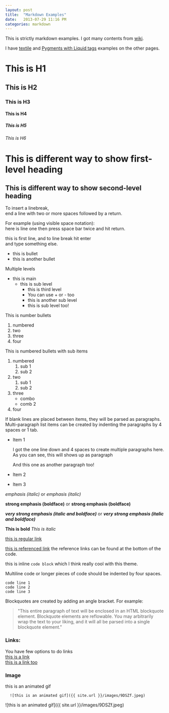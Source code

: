 ```yaml
---
layout: post
title:  "Markdown Examples"
date:   2013-07-29 11:16 PM
categories: markdown
---
```


This is strictly markdown examples.
I got many contents from [wiki][4].

I have [textile][2] and [Pygments with Liquid tags][3] examples on the other pages.

# This is H1
## This is H2
### This is H3
#### This is H4
##### This is H5
###### This is H6



This is different way to show first-level heading
=======================================

This is different way to show second-level heading
---------------------------------------  
  
  

To insert a linebreak,  
end a line with two or more spaces followed by a return.   

For example (using visible space notation):  
here is line one then press space bar twice and hit return.

this is first line, and to line break  hit enter  
and type something else.


* this is bullet
* this is another bullet


Multiple levels

* this is main
    * this is sub level
        * this is third level
        * You can use + or - too
        + this is another sub level
        - this is sub level too!



This is number bullets

1. numbered
2. two
3. three
4. four


This is numbered bullets with sub items

1. numbered
    1. sub 1
    2. sub 2
2. two
    1. sub 1
    2. sub 2
3. three
    * combo
    * comb 2
4. four


If blank lines are placed between items, they will be parsed as paragraphs. Multi-paragraph list items can be created by indenting the paragraphs by 4 spaces or 1 tab.

* Item 1
    
    I got the one line down and 4 spaces to create multiple paragraphs here.  As you can see, this will shows up as paragraph

    And this one as another paragraph too!

* Item 2
* Item 3


*emphasis (italic)* or _emphasis (italic)_

**strong emphasis (boldface)** or __strong emphasis (boldface)__

***very strong emphasis (italic and boldface)*** or ___very strong emphasis (italic and boldface)___ 


**This is bold**
*This is italic*

[this is regular link](http://www.google.com)  

[this is referenced link][1]
the reference links can be found at the bottom of the code.




this is inline `code block` which I think really cool with this theme.

Multiline code or longer pieces of code should be indented by four spaces.

    code line 1
    code line 2
    code line 3



Blockquotes are created by adding an angle bracket. For example:

> "This entire paragraph of text will be enclosed in an HTML blockquote element.
Blockquote elements are reflowable. You may arbitrarily
wrap the text to your liking, and it will all be parsed
into a single blockquote element."



### Links:
You have few options to do links  
[this is a link](http://www.google.com)  
[this is a link too][url_ref]  


### Image
this is an animated gif  
````
  ![this is an animated gif]({{ site.url }}/images/9DSZf.jpeg)
````

![this is an animated gif]({{ site.url }}/images/9DSZf.jpeg)









[1]: http://www.google.com
[2]: http://www.google.com
[3]: http://www.google.com
[4]: http://en.wikipedia.org/wiki/Markdown
[url_ref]: http://www.google.com

